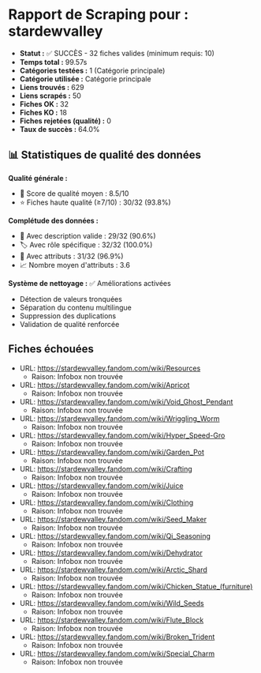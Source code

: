 # Rapport de Scraping pour : stardewvalley
- **Statut :** ✅ SUCCÈS - 32 fiches valides (minimum requis: 10)
- **Temps total :** 99.57s
- **Catégories testées :** 1 (Catégorie principale)
- **Catégorie utilisée :** Catégorie principale
- **Liens trouvés :** 629
- **Liens scrapés :** 50
- **Fiches OK :** 32
- **Fiches KO :** 18
- **Fiches rejetées (qualité) :** 0
- **Taux de succès :** 64.0%

## 📊 Statistiques de qualité des données

**Qualité générale :**
- 🎯 Score de qualité moyen : 8.5/10
- ⭐ Fiches haute qualité (≥7/10) : 30/32 (93.8%)

**Complétude des données :**
- 📝 Avec description valide : 29/32 (90.6%)
- 🏷️ Avec rôle spécifique : 32/32 (100.0%)
- 🔖 Avec attributs : 31/32 (96.9%)
- 📈 Nombre moyen d'attributs : 3.6

**Système de nettoyage :** ✅ Améliorations activées
- Détection de valeurs tronquées
- Séparation du contenu multilingue  
- Suppression des duplications
- Validation de qualité renforcée

## Fiches échouées
- URL: https://stardewvalley.fandom.com/wiki/Resources
  - Raison: Infobox non trouvée
- URL: https://stardewvalley.fandom.com/wiki/Apricot
  - Raison: Infobox non trouvée
- URL: https://stardewvalley.fandom.com/wiki/Void_Ghost_Pendant
  - Raison: Infobox non trouvée
- URL: https://stardewvalley.fandom.com/wiki/Wriggling_Worm
  - Raison: Infobox non trouvée
- URL: https://stardewvalley.fandom.com/wiki/Hyper_Speed-Gro
  - Raison: Infobox non trouvée
- URL: https://stardewvalley.fandom.com/wiki/Garden_Pot
  - Raison: Infobox non trouvée
- URL: https://stardewvalley.fandom.com/wiki/Crafting
  - Raison: Infobox non trouvée
- URL: https://stardewvalley.fandom.com/wiki/Juice
  - Raison: Infobox non trouvée
- URL: https://stardewvalley.fandom.com/wiki/Clothing
  - Raison: Infobox non trouvée
- URL: https://stardewvalley.fandom.com/wiki/Seed_Maker
  - Raison: Infobox non trouvée
- URL: https://stardewvalley.fandom.com/wiki/Qi_Seasoning
  - Raison: Infobox non trouvée
- URL: https://stardewvalley.fandom.com/wiki/Dehydrator
  - Raison: Infobox non trouvée
- URL: https://stardewvalley.fandom.com/wiki/Arctic_Shard
  - Raison: Infobox non trouvée
- URL: https://stardewvalley.fandom.com/wiki/Chicken_Statue_(furniture)
  - Raison: Infobox non trouvée
- URL: https://stardewvalley.fandom.com/wiki/Wild_Seeds
  - Raison: Infobox non trouvée
- URL: https://stardewvalley.fandom.com/wiki/Flute_Block
  - Raison: Infobox non trouvée
- URL: https://stardewvalley.fandom.com/wiki/Broken_Trident
  - Raison: Infobox non trouvée
- URL: https://stardewvalley.fandom.com/wiki/Special_Charm
  - Raison: Infobox non trouvée
